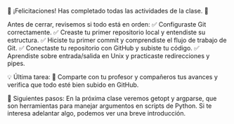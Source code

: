 🎉 ¡Felicitaciones! Has completado todas las actividades de la clase. 🎉

Antes de cerrar, revisemos si todo está en orden:
✅ Configuraste Git correctamente.
✅ Creaste tu primer repositorio local y entendiste su estructura.
✅ Hiciste tu primer commit y comprendiste el flujo de trabajo de Git.
✅ Conectaste tu repositorio con GitHub y subiste tu código.
✅ Aprendiste sobre entrada/salida en Unix y practicaste redirecciones y pipes.

💡 Última tarea:
🔹 Comparte con tu profesor y compañeros tus avances y verifica que todo esté bien subido en GitHub.

🚀 Siguientes pasos:
En la próxima clase veremos getopt y argparse, que son herramientas para manejar argumentos en scripts de Python. Si te interesa adelantar algo, podemos ver una breve introducción.
